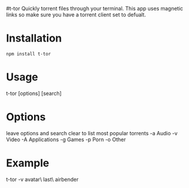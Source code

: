 #t-tor
Quickly torrent files through your terminal. This app uses magnetic links so make sure you have a torrent client set to defualt.

# Installation
`npm install t-tor`

# Usage
t-tor [options] [search]

# Options
leave options and search clear to list most popular torrents
-a Audio 
-v Video
-A Applications
-g Games
-p Porn
-o Other

# Example
t-tor -v avatar\ last\ airbender
